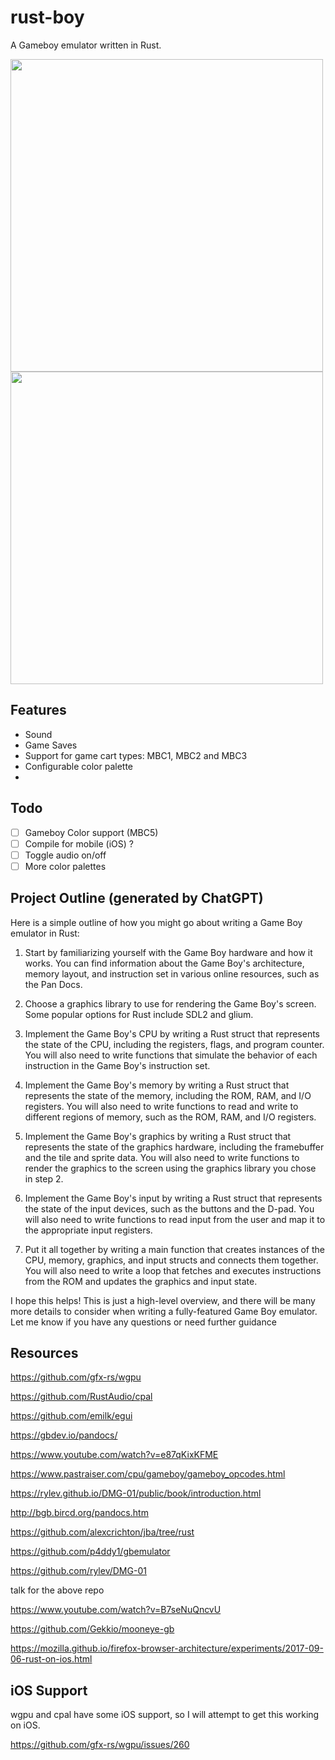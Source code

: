 # rust-boy

A Gameboy emulator written in Rust.

<img src="https://i.imgur.com/0GDI7HD.png" width="500">
<img src="https://i.imgur.com/sAcRA67.png" width="500" >

## Features

- Sound
- Game Saves
- Support for game cart types: MBC1, MBC2 and MBC3
- Configurable color palette
-

## Todo

- [ ] Gameboy Color support (MBC5)
- [ ] Compile for mobile (iOS) ?
- [ ] Toggle audio on/off
- [ ] More color palettes

## Project Outline (generated by ChatGPT)

Here is a simple outline of how you might go about writing a Game Boy emulator in Rust:

1. Start by familiarizing yourself with the Game Boy hardware and how it works. You can find information about the Game Boy's architecture, memory layout, and instruction set in various online resources, such as the Pan Docs.

2. Choose a graphics library to use for rendering the Game Boy's screen. Some popular options for Rust include SDL2 and glium.

3. Implement the Game Boy's CPU by writing a Rust struct that represents the state of the CPU, including the registers, flags, and program counter. You will also need to write functions that simulate the behavior of each instruction in the Game Boy's instruction set.

4. Implement the Game Boy's memory by writing a Rust struct that represents the state of the memory, including the ROM, RAM, and I/O registers. You will also need to write functions to read and write to different regions of memory, such as the ROM, RAM, and I/O registers.

5. Implement the Game Boy's graphics by writing a Rust struct that represents the state of the graphics hardware, including the framebuffer and the tile and sprite data. You will also need to write functions to render the graphics to the screen using the graphics library you chose in step 2.

6. Implement the Game Boy's input by writing a Rust struct that represents the state of the input devices, such as the buttons and the D-pad. You will also need to write functions to read input from the user and map it to the appropriate input registers.

7. Put it all together by writing a main function that creates instances of the CPU, memory, graphics, and input structs and connects them together. You will also need to write a loop that fetches and executes instructions from the ROM and updates the graphics and input state.

I hope this helps! This is just a high-level overview, and there will be many more details to consider when writing a fully-featured Game Boy emulator. Let me know if you have any questions or need further guidance

## Resources

https://github.com/gfx-rs/wgpu

https://github.com/RustAudio/cpal

https://github.com/emilk/egui

https://gbdev.io/pandocs/

https://www.youtube.com/watch?v=e87qKixKFME

https://www.pastraiser.com/cpu/gameboy/gameboy_opcodes.html

https://rylev.github.io/DMG-01/public/book/introduction.html

http://bgb.bircd.org/pandocs.htm

https://github.com/alexcrichton/jba/tree/rust

https://github.com/p4ddy1/gbemulator

https://github.com/rylev/DMG-01

talk for the above repo

https://www.youtube.com/watch?v=B7seNuQncvU

https://github.com/Gekkio/mooneye-gb

https://mozilla.github.io/firefox-browser-architecture/experiments/2017-09-06-rust-on-ios.html

## iOS Support

wgpu and cpal have some iOS support, so I will attempt to get this working on iOS.

https://github.com/gfx-rs/wgpu/issues/260
